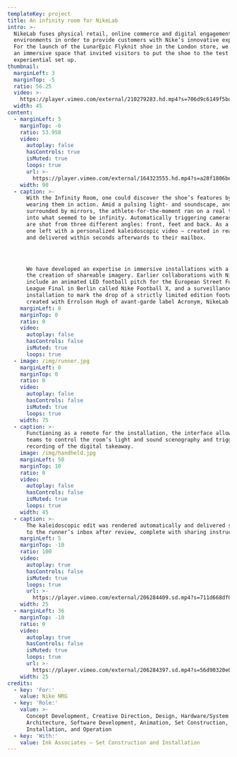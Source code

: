 ```yaml
---
templateKey: project
title: An infinity room for NikeLab
intro: >-
  NikeLab fuses physical retail, online commerce and digital engagement
  environments in order to provide customers with Nike’s innovative expressions.
  For the launch of the LunarEpic Flyknit shoe in the London store, we conceived
  an immersive space that invited visitors to put the shoe to the test in an
  experiential set up.
thumbnail:
  marginLeft: 3
  marginTop: -5
  ratio: 56.25
  video: >-
    https://player.vimeo.com/external/210279283.hd.mp4?s=706d9c6149f5bd15d01856a15818b6e9a8702a80&profile_id=119
  width: 45
content:
  - marginLeft: 5
    marginTop: -6
    ratio: 53.958
    video:
      autoplay: false
      hasControls: true
      isMuted: true
      loops: true
      url: >-
        https://player.vimeo.com/external/164323555.hd.mp4?s=a28f1806bea7340079cd554c56b82240d9544f4e&profile_id=119
    width: 90
  - caption: >-
      With the Infinity Room, one could discover the shoe’s features by actually
      wearing them in action. Amid a pulsing light- and soundscape, and fully
      surrounded by mirrors, the athlete-for-the-moment ran on a real treadmill
      into what seemed to be infinity. Automatically triggering cameras, runners
      are shot from three different angles: front, feet and back. As a bonus,
      one left with a personalized kaleidoscopic video – created in real time
      and delivered within seconds afterwards to their mailbox.




      We have developed an expertise in immersive installations with a focus on
      the creation of shareable imagery. Earlier collaborations with Nike
      include an animated LED football pitch for the European Street Football
      League Final in Berlin called Nike Football X, and a surveillance-themed
      installation to mark the drop of a strictly limited edition footwear,
      created with Errolson Hugh of avant-garde label Acronym, NikeLab x ACRNM.
    marginLeft: 0
    marginTop: 0
    ratio: 0
    video:
      autoplay: false
      hasControls: false
      isMuted: true
      loops: true
  - image: /img/runner.jpg
    marginLeft: 0
    marginTop: 0
    ratio: 0
    video:
      autoplay: false
      hasControls: false
      isMuted: true
      loops: true
    width: 75
  - caption: >-
      Functioning as a remote for the installation, the interface allowed Nike
      teams to control the room’s light and sound scenography and trigger the
      recording of the digital takeaway.
    image: /img/handheld.jpg
    marginLeft: 50
    marginTop: 10
    ratio: 0
    video:
      autoplay: false
      hasControls: false
      isMuted: true
      loops: true
    width: 45
  - caption: >-
      The kaleidoscopic edit was rendered automatically and delivered straight
      to the runner’s inbox after review, complete with sharing instructions.
    marginLeft: 5
    marginTop: -10
    ratio: 100
    video:
      autoplay: true
      hasControls: false
      isMuted: true
      loops: true
      url: >-
        https://player.vimeo.com/external/206284409.sd.mp4?s=711d668df070bf3f5a0b1cb0e7b43fd6a60ec380&profile_id=164
    width: 25
  - marginLeft: 36
    marginTop: -10
    ratio: 0
    video:
      autoplay: true
      hasControls: false
      isMuted: true
      loops: true
      url: >-
        https://player.vimeo.com/external/206284397.sd.mp4?s=56d90320e027d3775975d6c6e209fcbb6487b56f&profile_id=164
    width: 25
credits:
  - key: 'For:'
    value: Nike NRG
  - key: 'Role:'
    value: >-
      Concept Development, Creative Direction, Design, Hardware/System
      Architecture, Software Development, Animation, Set Construction,
      Installation, and Operation
  - key: 'With:'
    value: Ink Associates — Set Construction and Installation
---
```


